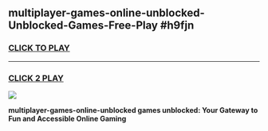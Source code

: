 
## multiplayer-games-online-unblocked-Unblocked-Games-Free-Play #h9fjn
<h3>
<a href="https://us.freeplayer.one?title=multiplayer-games-online-unblocked&ref=9M">CLICK TO PLAY</a></h3>
<hr>

<h3>
<a href="https://us.freeplayer.one?title=multiplayer-games-online-unblocked&ref=9M">CLICK 2 PLAY</a>
  
</h3>

<a href="https://us.freeplayer.one?title=multiplayer-games-online-unblocked&ref=9M"><img src="https://clearcache.store/games.png"></a>


**multiplayer-games-online-unblocked games unblocked: Your Gateway to Fun and Accessible Online Gaming**
